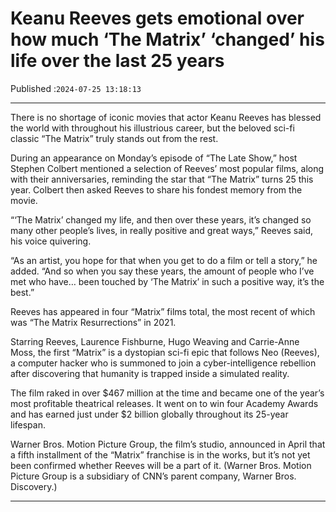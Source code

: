 # Keanu Reeves gets emotional over how much ‘The Matrix’ ‘changed’ his life over the last 25 years

Published :`2024-07-25 13:18:13`

---

There is no shortage of iconic movies that actor Keanu Reeves has blessed the world with throughout his illustrious career, but the beloved sci-fi classic “The Matrix” truly stands out from the rest.

During an appearance on Monday’s episode of “The Late Show,” host Stephen Colbert mentioned a selection of Reeves’ most popular films, along with their anniversaries, reminding the star that “The Matrix” turns 25 this year. Colbert then asked Reeves to share his fondest memory from the movie.

“‘The Matrix’ changed my life, and then over these years, it’s changed so many other people’s lives, in really positive and great ways,” Reeves said, his voice quivering.

“As an artist, you hope for that when you get to do a film or tell a story,” he added. “And so when you say these years, the amount of people who I’ve met who have… been touched by ‘The Matrix’ in such a positive way, it’s the best.”

Reeves has appeared in four “Matrix” films total, the most recent of which was “The Matrix Resurrections” in 2021.

Starring Reeves, Laurence Fishburne, Hugo Weaving and Carrie-Anne Moss, the first “Matrix” is a dystopian sci-fi epic that follows Neo (Reeves), a computer hacker who is summoned to join a cyber-intelligence rebellion after discovering that humanity is trapped inside a simulated reality.

The film raked in over $467 million at the time and became one of the year’s most profitable theatrical releases. It went on to win four Academy Awards and has earned just under $2 billion globally throughout its 25-year lifespan.

Warner Bros. Motion Picture Group, the film’s studio, announced in April that a fifth installment of the “Matrix” franchise is in the works, but it’s not yet been confirmed whether Reeves will be a part of it. (Warner Bros. Motion Picture Group is a subsidiary of CNN’s parent company, Warner Bros. Discovery.)

---

